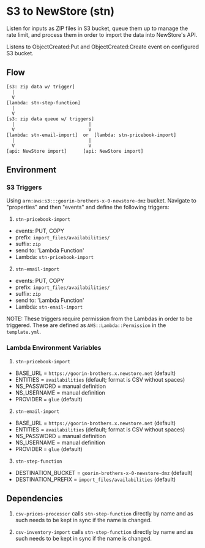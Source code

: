 # S3 to NewStore (stn)

Listen for inputs as ZIP files in S3 bucket, queue them up to manage the rate
limit, and process them in order to import the data into NewStore's API.

Listens to ObjectCreated:Put and ObjectCreated:Create event on configured S3 bucket.


## Flow

```
[s3: zip data w/ trigger]
  |
  V
[lambda: stn-step-function]
  |
  V
[s3: zip data queue w/ triggers]
  |                           |
  V                           V
[lambda: stn-email-import]  or  [lambda: stn-pricebook-import]
  |                           |
  V                           V
[api: NewStore import]      [api: NewStore import]
```

## Environment

### S3 Triggers

Using `arn:aws:s3:::goorin-brothers-x-0-newstore-dmz` bucket. Navigate to "properties"
and then "events" and define the following triggers:

1. `stn-pricebook-import`
  - events: PUT, COPY
  - prefix: `import_files/availabilities/`
  - suffix: `zip`
  - send to: 'Lambda Function'
  - Lambda: `stn-pricebook-import`

2. `stn-email-import`
  - events: PUT, COPY
  - prefix: `import_files/availabilities/`
  - suffix: `zip`
  - send to: 'Lambda Function'
  - Lambda: `stn-email-import`

NOTE: These triggers require permission from the Lambdas in order to be
triggered. These are defined as `AWS::Lambda::Permission` in the `template.yml`.


### Lambda Environment Variables

1. `stn-pricebook-import`
  - BASE_URL = `https://goorin-brothers.x.newstore.net` (default)
  - ENTITIES = `availabilities` (default; format is CSV without spaces)
  - NS_PASSWORD = manual definition
  - NS_USERNAME = manual definition
  - PROVIDER = `glue` (default)

2. `stn-email-import`
  - BASE_URL = `https://goorin-brothers.x.newstore.net` (default)
  - ENTITIES = `availabilities` (default; format is CSV without spaces)
  - NS_PASSWORD = manual definition
  - NS_USERNAME = manual definition
  - PROVIDER = `glue` (default)

3. `stn-step-function`
  - DESTINATION_BUCKET = `goorin-brothers-x-0-newstore-dmz` (default)
  - DESTINATION_PREFIX = `import_files/availabilities` (default)

## Dependencies

1. `csv-prices-processor` calls `stn-step-function` directly by name
and as such needs to be kept in sync if the name is changed.

2. `csv-inventory-import` calls `stn-step-function` directly by name
and as such needs to be kept in sync if the name is changed.
